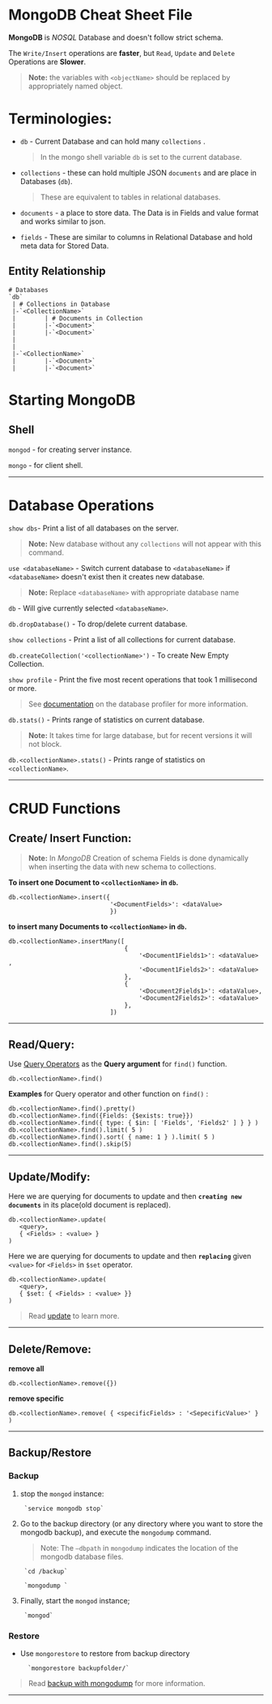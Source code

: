 # **MongoDB Cheat Sheet File**

**MongoDB** is *NOSQL* Database and doesn't follow strict schema.

The `Write/Insert` operations are **faster**, but `Read`, `Update` and `Delete` Operations are **Slower**.

> **Note:** the variables with `<objectName>` should be replaced by appropriately named object.

# Terminologies:
* `db` - Current Database and can hold many `collections` .
    > In the mongo shell variable `db` is set to the current database.
* `collections` -  these can hold multiple JSON `documents` and are place in Databases (`db`).
    > These are  equivalent to tables in relational databases.
* `documents` - a place to store data. The Data is in Fields and value format and works similar to json.

* `fields` - These are similar to columns in Relational Database and hold meta data for Stored Data.

## Entity Relationship
```
# Databases
`db`
 | # Collections in Database
 |-`<CollectionName>`
 |        | # Documents in Collection
 |        |-`<Document>`
 |        |-`<Document>`
 |
 |
 |-`<CollectionName>`
 |        |-`<Document>`
 |        |-`<Document>`
```

# Starting MongoDB
## Shell
`mongod` - for creating server instance.

`mongo` - for client shell.

---


# Database Operations
`show dbs`- Print a list of all databases on the server.
> **Note:** New database without any `collections` will not appear with this command.

`use <databaseName>` - Switch current database to `<databaseName>` if `<databaseName>` doesn't exist then it creates new database.
> **Note:** Replace `<databaseName>` with appropriate database name

`db` - Will give currently selected `<databaseName>`.

`db.dropDatabase()` - To drop/delete current database.

`show collections` - Print a list of all collections for current database.

`db.createCollection('<collectionName>')` - To create New Empty Collection.

`show profile` - Print the five most recent operations that took 1 millisecond or more.
>See [documentation](https://docs.mongodb.com/manual/tutorial/manage-the-database-profiler/) on the database profiler for more information.


`db.stats()` - Prints range of statistics on current database.
> **Note:** It takes time for large database, but for recent versions it will not block.

`db.<collectionName>.stats()` - Prints range of statistics on `<collectionName>`.

---

# CRUD Functions
## Create/ Insert Function:
> **Note:** In *MongoDB* Creation of schema Fields is done dynamically when inserting the data with new schema to collections.

**To insert one Document to `<collectionName>` in `db`.**
```
db.<collectionName>.insert({
                            '<DocumentFields>': <dataValue>
                            })
```

**to insert many Documents to `<collectionName>` in `db`.**
```
db.<collectionName>.insertMany([
                                {
                                    '<Document1Fields1>': <dataValue> ,
                                    '<Document1Fields2>': <dataValue>
                                },
                                {
                                    '<Document2Fields1>': <dataValue>,
                                    '<Document2Fields2>': <dataValue>
                                },
                            ])
```
---
## Read/Query:
Use [Query Operators](http://docs.mongodb.org/manual/reference/operator/query/) as the **Query argument** for `find()` function.
```
db.<collectionName>.find()
```

**Examples** for Query operator and other function on `find()` :
```
db.<collectionName>.find().pretty()
db.<collectionName>.find({Fields: {$exists: true}})
db.<collectionName>.find({ type: { $in: [ 'Fields', 'Fields2' ] } } )
db.<collectionName>.find().limit( 5 )
db.<collectionName>.find().sort( { name: 1 } ).limit( 5 )
db.<collectionName>.find().skip(5)
```
---

## Update/Modify:

Here we are querying for documents to update and then **`creating new documents`** in its place(old document is replaced).
```
db.<collectionName>.update(
   <query>,
   { <Fields> : <value> }
)
```

Here we are querying for documents to update and then **`replacing`** given `<value>` for `<Fields>` in `$set` operator.
```
db.<collectionName>.update(
   <query>,
   { $set: { <Fields> : <value> }}
)
```
> Read [update](https://docs.mongodb.com/manual/reference/method/db.collection.update/) to learn more.

---
## Delete/Remove:
**remove all**
```
db.<collectionName>.remove({})
```

**remove specific**
````
db.<collectionName>.remove( { <specificFields> : '<SepecificValue>' } )
````

---

## Backup/Restore
### Backup

1. stop the `mongod` instance:

        `service mongodb stop`

2. Go to the backup directory (or any directory where you want to store the mongodb backup), and execute the `mongodump` command.

    > Note: The `–dbpath` in `mongodump` indicates the location of the mongodb database files.

        `cd /backup`

        `mongodump `

3. Finally, start the `mongod` instance;

        `mongod`

### Restore
* Use `mongorestore` to restore from backup directory

        `mongorestore backupfolder/`

> Read [backup with mongodump](http://docs.mongodb.org/manual/tutorial/backup-with-mongodump/) for more information.

---
